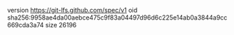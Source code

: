 version https://git-lfs.github.com/spec/v1
oid sha256:9958ae4da00aebce475c9f83a04497d96d6c225e14ab0a3844a9cc669cda3a74
size 26196
